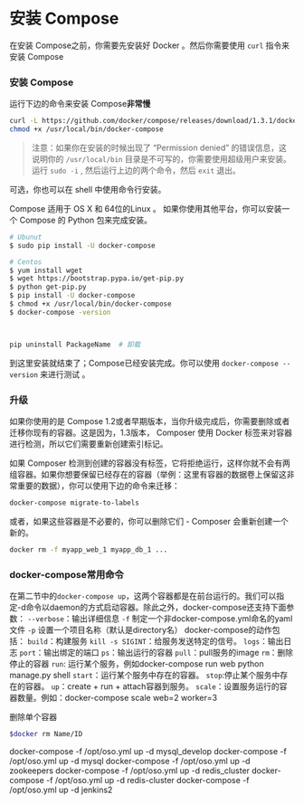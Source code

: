 # 安装 Compose

在安装 Compose之前，你需要先安装好 Docker 。然后你需要使用 `curl` 指令来安装 Compose

### 安装 Compose

运行下边的命令来安装 Compose**非常慢**

```bash
curl -L https://github.com/docker/compose/releases/download/1.3.1/docker-compose-`uname -s`-`uname -m` > /usr/local/bin/docker-compose
chmod +x /usr/local/bin/docker-compose
```

> 注意：如果你在安装的时候出现了 “Permission denied” 的错误信息，这说明你的 `/usr/local/bin` 目录是不可写的，你需要使用超级用户来安装。运行 `sudo -i` , 然后运行上边的两个命令，然后 `exit` 退出。

可选，你也可以在 shell 中使用命令行安装。

Compose 适用于 OS X 和 64位的Linux 。 如果你使用其他平台，你可以安装一个 Compose 的 Python 包来完成安装。

```bash
# Ubunut
$ sudo pip install -U docker-compose

# Centos
$ yum install wget
$ wget https://bootstrap.pypa.io/get-pip.py
$ python get-pip.py
$ pip install -U docker-compose
$ chmod +x /usr/local/bin/docker-compose
$ docker-compose -version



pip uninstall PackageName  # 卸载
```





到这里安装就结束了；Compose已经安装完成。你可以使用 `docker-compose --version` 来进行测试 。

### 升级

如果你使用的是 Compose 1.2或者早期版本，当你升级完成后，你需要删除或者迁移你现有的容器。这是因为，1.3版本， Composer 使用 Docker 标签来对容器进行检测，所以它们需要重新创建索引标记。

如果 Composer 检测到创建的容器没有标签，它将拒绝运行，这样你就不会有两组容器。如果你想要保留已经存在的容器（举例：这里有容器的数据卷上保留这非常重要的数据），你可以使用下边的命令来迁移：

```bash
docker-compose migrate-to-labels
```

或者，如果这些容器是不必要的，你可以删除它们 - Composer 会重新创建一个新的。

```bash
docker rm -f myapp_web_1 myapp_db_1 ...
```

### docker-compose常用命令

在第二节中的`docker-compose up`，这两个容器都是在前台运行的。我们可以指定-d命令以daemon的方式启动容器。除此之外，docker-compose还支持下面参数：
`--verbose`：输出详细信息
`-f` 制定一个非docker-compose.yml命名的yaml文件
`-p` 设置一个项目名称（默认是directory名）
docker-compose的动作包括：
`build`：构建服务
`kill -s SIGINT`：给服务发送特定的信号。
`logs`：输出日志
`port`：输出绑定的端口
`ps`：输出运行的容器
`pull`：pull服务的image
`rm`：删除停止的容器
`run`: 运行某个服务，例如docker-compose run web python manage.py shell
`start`：运行某个服务中存在的容器。
`stop`:停止某个服务中存在的容器。
`up`：create + run + attach容器到服务。
`scale`：设置服务运行的容器数量。例如：docker-compose scale web=2 worker=3



删除单个容器

```bash
$docker rm Name/ID  
```

docker-compose -f /opt/oso.yml up -d mysql_develop
docker-compose -f /opt/oso.yml up -d mysql
docker-compose -f /opt/oso.yml up -d zookeepers
docker-compose -f /opt/oso.yml up -d redis_cluster
docker-compose -f /opt/oso.yml up -d redis-cluster
docker-compose -f /opt/oso.yml up -d jenkins2